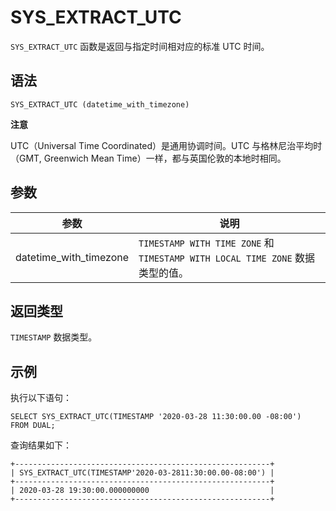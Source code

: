 SYS_EXTRACT_UTC 
====================================



`SYS_EXTRACT_UTC` 函数是返回与指定时间相对应的标准 UTC 时间。

语法 
--------------

    SYS_EXTRACT_UTC (datetime_with_timezone)


**注意**



UTC（Universal Time Coordinated）是通用协调时间。UTC 与格林尼治平均时（GMT, Greenwich Mean Time）一样，都与英国伦敦的本地时相同。

参数 
--------------



|           参数           |                                  说明                                   |
|------------------------|-----------------------------------------------------------------------|
| datetime_with_timezone | `TIMESTAMP WITH TIME ZONE` 和 `TIMESTAMP WITH LOCAL TIME ZONE` 数据类型的值。 |



返回类型 
----------------

`TIMESTAMP` 数据类型。

示例 
--------------

执行以下语句：

    SELECT SYS_EXTRACT_UTC(TIMESTAMP '2020-03-28 11:30:00.00 -08:00')
    FROM DUAL;



查询结果如下：

    +---------------------------------------------------------+
    | SYS_EXTRACT_UTC(TIMESTAMP'2020-03-2811:30:00.00-08:00') |
    +---------------------------------------------------------+
    | 2020-03-28 19:30:00.000000000                           |
    +---------------------------------------------------------+


